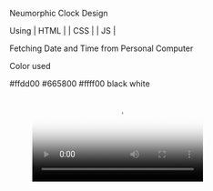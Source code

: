 Neumorphic Clock Design

Using | HTML | | CSS | | JS |

Fetching Date and Time from Personal Computer

Color used

#ffdd00
#665800
#ffff00
black
white

<figure class="video_container">
  <video controls="true" allowfullscreen="true" poster="path/to/poster_image.png">
    <source src="path/to/video.mp4" type="clock.mp4">
    <!-- <source src="path/to/video.ogg" type="video/ogg">
    <source src="path/to/video.webm" type="video/webm"> -->
  </video>
</figure>
